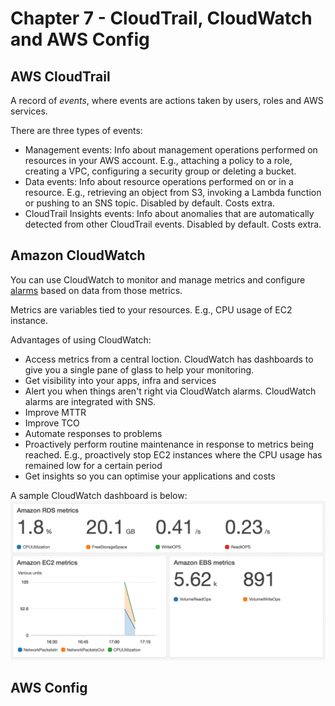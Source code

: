 # Chapter 7 - CloudTrail, CloudWatch and AWS Config

## AWS CloudTrail

A record of *events*, where events are actions taken by users, roles and AWS services.

There are three types of events:
* Management events: Info about management operations performed on resources in your AWS account. E.g., attaching a policy to a role, creating a VPC, configuring a security group or deleting a bucket.
* Data events: Info about resource operations performed on or in a resource. E.g., retrieving an object from S3, invoking a Lambda function or pushing to an SNS topic. Disabled by default. Costs extra.
* CloudTrail Insights events: Info about anomalies that are automatically detected from other CloudTrail events. Disabled by default. Costs extra.

## Amazon CloudWatch

You can use CloudWatch to monitor and manage metrics and configure [alarms](https://docs.aws.amazon.com/AmazonCloudWatch/latest/monitoring/AlarmThatSendsEmail.html) based on data from those metrics.

Metrics are variables tied to your resources. E.g., CPU usage of EC2 instance.

Advantages of using CloudWatch:
* Access metrics from a central loction. CloudWatch has dashboards to give you a single pane of glass to help your monitoring.
* Get visibility into your apps, infra and services
* Alert you when things aren't right via CloudWatch alarms. CloudWatch alarms are integrated with SNS.
* Improve MTTR
* Improve TCO
* Automate responses to problems
* Proactively perform routine maintenance in response to metrics being reached. E.g., proactively stop EC2 instances where the CPU usage has remained low for a certain period
* Get insights so you can optimise your applications and costs

A sample CloudWatch dashboard is below:
![Sample CloudWatch dashboard](sample_cloudwatch_dashboard.png)

## AWS Config